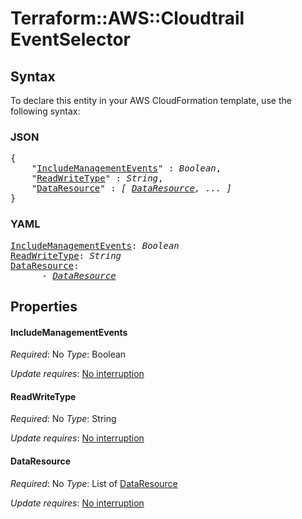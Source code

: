 # Terraform::AWS::Cloudtrail EventSelector

## Syntax

To declare this entity in your AWS CloudFormation template, use the following syntax:

### JSON

<pre>
{
    "<a href="#includemanagementevents" title="IncludeManagementEvents">IncludeManagementEvents</a>" : <i>Boolean</i>,
    "<a href="#readwritetype" title="ReadWriteType">ReadWriteType</a>" : <i>String</i>,
    "<a href="#dataresource" title="DataResource">DataResource</a>" : <i>[ <a href="eventselector-dataresource.md">DataResource</a>, ... ]</i>
}
</pre>

### YAML

<pre>
<a href="#includemanagementevents" title="IncludeManagementEvents">IncludeManagementEvents</a>: <i>Boolean</i>
<a href="#readwritetype" title="ReadWriteType">ReadWriteType</a>: <i>String</i>
<a href="#dataresource" title="DataResource">DataResource</a>: <i>
      - <a href="eventselector-dataresource.md">DataResource</a></i>
</pre>

## Properties

#### IncludeManagementEvents

_Required_: No
_Type_: Boolean

_Update requires_: [No interruption](https://docs.aws.amazon.com/AWSCloudFormation/latest/UserGuide/using-cfn-updating-stacks-update-behaviors.html#update-no-interrupt)

#### ReadWriteType

_Required_: No
_Type_: String

_Update requires_: [No interruption](https://docs.aws.amazon.com/AWSCloudFormation/latest/UserGuide/using-cfn-updating-stacks-update-behaviors.html#update-no-interrupt)

#### DataResource

_Required_: No
_Type_: List of <a href="eventselector-dataresource.md">DataResource</a>

_Update requires_: [No interruption](https://docs.aws.amazon.com/AWSCloudFormation/latest/UserGuide/using-cfn-updating-stacks-update-behaviors.html#update-no-interrupt)

